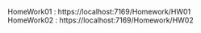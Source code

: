 HomeWork01 : https://localhost:7169/Homework/HW01
<br/>
HomeWork02 : https://localhost:7169/Homework/HW02
